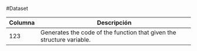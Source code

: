 #Dataset


| Columna | Descripción | 
| --- | --- | 
| 123 | Generates the code of the function that given the structure variable. | 

